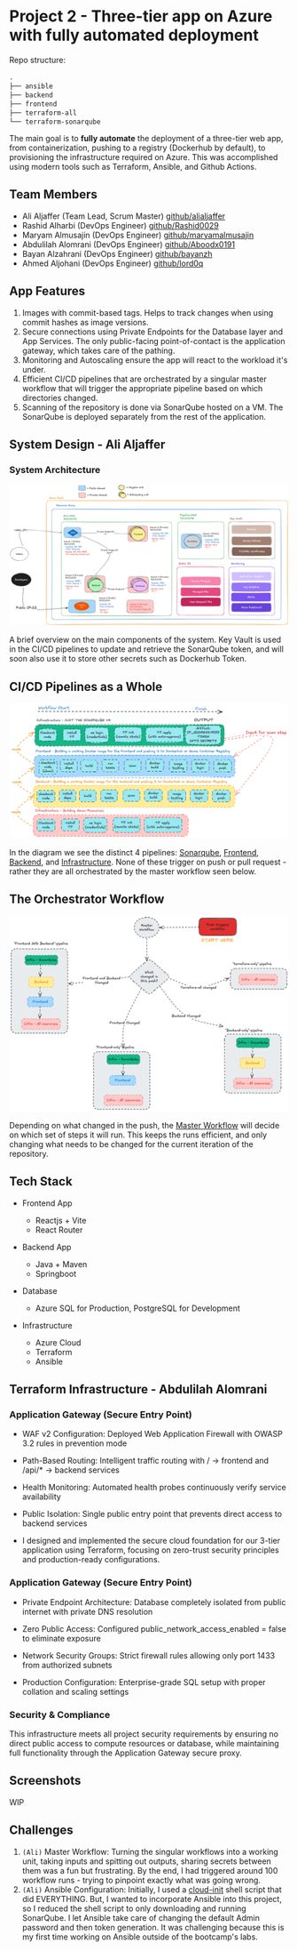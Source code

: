 # Project 2 - Three-tier app on Azure with fully automated deployment

Repo structure:

```
.
├── ansible
├── backend
├── frontend
├── terraform-all
└── terraform-sonarqube
```

The main goal is to **fully automate** the deployment of a three-tier web app, from containerization, pushing to a registry (Dockerhub by default), to provisioning the infrastructure required on Azure. This was accomplished using modern tools such as Terraform, Ansible, and Github Actions.

## Team Members

- Ali Aljaffer (Team Lead, Scrum Master) [github/alialjaffer](https://github.com/aliAljaffer)
- Rashid Alharbi (DevOps Engineer) [github/Rashid0029](https://github.com/Rashid0029)
- Maryam Almusajin (DevOps Engineer) [github/maryamalmusajin](https://github.com/maryamalmusajin)
- Abdulilah Alomrani (DevOps Engineer) [github/Aboodx0191](https://github.com/Aboodx0191)
- Bayan Alzahrani (DevOps Engineer) [github/bayanzh](https://github.com/bayanzh)
- Ahmed Aljohani (DevOps Engineer) [github/lord0q](https://github.com/lord0q)

## App Features

1. Images with commit-based tags. Helps to track changes when using commit hashes as image versions.
2. Secure connections using Private Endpoints for the Database layer and App Services. The only public-facing point-of-contact is the application gateway, which takes care of the pathing.
3. Monitoring and Autoscaling ensure the app will react to the workload it's under.
4. Efficient CI/CD pipelines that are orchestrated by a singular master workflow that will trigger the appropriate pipeline based on which directories changed.
5. Scanning of the repository is done via SonarQube hosted on a VM. The SonarQube is deployed separately from the rest of the application.

## System Design - Ali Aljaffer

### System Architecture

![](./documents/images/system-architecture.png)

A brief overview on the main components of the system. Key Vault is used in the CI/CD pipelines to update and retrieve the SonarQube token, and will soon also use it to store other secrets such as Dockerhub Token.

## CI/CD Pipelines as a Whole

![](./documents/images/pipelines.png)

In the diagram we see the distinct 4 pipelines: [Sonarqube](./.github/workflows/sonarqube.yml), [Frontend](./.github/workflows/fe.yml), [Backend](./.github/workflows/be.yml), and [Infrastructure](./.github/workflows/infrastructure.yml). None of these trigger on push or pull request - rather they are all orchestrated by the master workflow seen below.

## The Orchestrator Workflow

![](./documents/images/master-workflow.png)

Depending on what changed in the push, the [Master Workflow](./.github/workflows/master-workflow.yml) will decide on which set of steps it will run. This keeps the runs efficient, and only changing what needs to be changed for the current iteration of the repository.

## Tech Stack

- Frontend App

  - Reactjs + Vite
  - React Router

- Backend App

  - Java + Maven
  - Springboot

- Database

  - Azure SQL for Production, PostgreSQL for Development

- Infrastructure
  - Azure Cloud
  - Terraform
  - Ansible

## Terraform Infrastructure - Abdulilah Alomrani

### Application Gateway (Secure Entry Point)

- WAF v2 Configuration: Deployed Web Application Firewall with OWASP 3.2 rules in prevention mode

- Path-Based Routing: Intelligent traffic routing with / → frontend and /api/* → backend services

- Health Monitoring: Automated health probes continuously verify service availability

- Public Isolation: Single public entry point that prevents direct access to backend services

- I designed and implemented the secure cloud foundation for our 3-tier application using Terraform, focusing on zero-trust security principles and production-ready configurations.

### Application Gateway (Secure Entry Point)

- Private Endpoint Architecture: Database completely isolated from public internet with private DNS resolution

- Zero Public Access: Configured public_network_access_enabled = false to eliminate exposure

- Network Security Groups: Strict firewall rules allowing only port 1433 from authorized subnets

- Production Configuration: Enterprise-grade SQL setup with proper collation and scaling settings

### Security & Compliance

This infrastructure meets all project security requirements by ensuring no direct public access to compute resources or database, while maintaining full functionality through the Application Gateway secure proxy.

## Screenshots

WIP

## Challenges

1. `(Ali)` Master Workflow: Turning the singular workflows into a working unit, taking inputs and spitting out outputs, sharing secrets between them was a fun but frustrating. By the end, I had triggered around 100 workflow runs - trying to pinpoint exactly what was going wrong.
2. `(Ali)` Ansible Configuration: Initially, I used a [cloud-init](./terraform-sonarqube/azure/vm/cloud-init/sonarqube-install.sh) shell script that did EVERYTHING. But, I wanted to incorporate Ansible into this project, so I reduced the shell script to only downloading and running SonarQube. I let Ansible take care of changing the default Admin password and then token generation. It was challenging because this is my first time working on Ansible outside of the bootcamp's labs.
